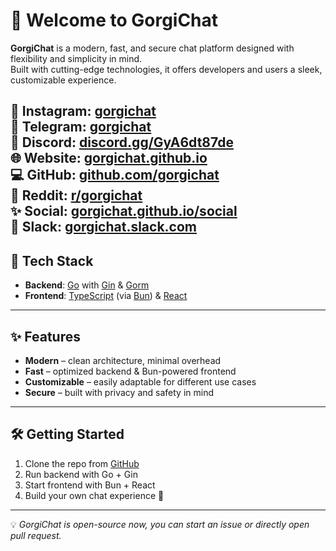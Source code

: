 # 👋 Welcome to GorgiChat

**GorgiChat** is a modern, fast, and secure chat platform designed with flexibility and simplicity in mind.  
Built with cutting-edge technologies, it offers developers and users a sleek, customizable experience.

🥳 **Instagram**: [gorgichat](https://www.instagram.com/gorgichat)  
💙 **Telegram**: [gorgichat](https://t.me/gorgichat)  
🤖 **Discord**: [discord.gg/GyA6dt87de](https://discord.gg/GyA6dt87de)  
🌐 **Website**: [gorgichat.github.io](https://gorgichat.github.io)  
💻 **GitHub**: [github.com/gorgichat](https://github.com/gorgichat)  
🍊 **Reddit**: [r/gorgichat](https://www.reddit.com/r/gorgichat)  
✨ **Social**: [gorgichat.github.io/social](https://gorgichat.github.io/social)  
👾 **Slack**: [gorgichat.slack.com](https://join.slack.com/t/gorgichat/shared_invite/zt-3bppl0xzb-fwW_Mazhl0CZcnG2H7oijA)  
---

## 🚀 Tech Stack
- **Backend**: [Go](https://go.dev/) with [Gin](https://gin-gonic.com/) & [Gorm](https://gorm.io/)  
- **Frontend**: [TypeScript](https://www.typescriptlang.org/) (via [Bun](https://bun.sh/)) & [React](https://react.dev/)

---

## ✨ Features
- **Modern** – clean architecture, minimal overhead  
- **Fast** – optimized backend & Bun-powered frontend  
- **Customizable** – easily adaptable for different use cases  
- **Secure** – built with privacy and safety in mind  

---

## 🛠️ Getting Started
1. Clone the repo from [GitHub](https://github.com/gorgichat)  
2. Run backend with Go + Gin  
3. Start frontend with Bun + React  
4. Build your own chat experience 🚀  

---

💡 *GorgiChat is open-source now, you can start an issue or directly open pull request.*  
